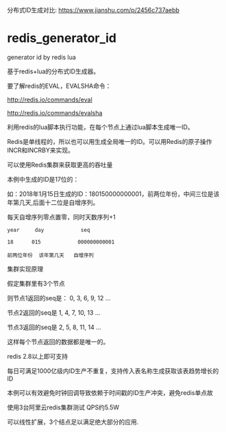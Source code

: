 分布式ID生成对比:
https://www.jianshu.com/p/2456c737aebb

# redis_generator_id
generator id by redis lua

基于redis+lua的分布式ID生成器。

要了解redis的EVAL，EVALSHA命令：

http://redis.io/commands/eval

http://redis.io/commands/evalsha

利用redis的lua脚本执行功能，在每个节点上通过lua脚本生成唯一ID。

Redis是单线程的，所以也可以用生成全局唯一的ID。可以用Redis的原子操作 INCR和INCRBY来实现。

可以使用Redis集群来获取更高的吞吐量

本例中生成的ID是17位的：

如：2018年1月15日生成的ID：180150000000001，前两位年份，中间三位是该年第几天,后面十二位是自增序列。

每天自增序列零点置零，同时天数序列+1

    year     day			seq
    
    18 	    015            000000000001
    
    前两位年份  该年第几天   自增序列

集群实现原理


假定集群里有3个节点

则节点1返回的seq是：
0, 3, 6, 9, 12 ...

节点2返回的seq是
1, 4, 7, 10, 13 ...

节点3返回的seq是
2, 5, 8, 11, 14 ...

这样每个节点返回的数据都是唯一的。

redis 2.8以上即可支持

每日可满足1000亿级内ID生产不重复，支持传入表名称生成获取该表趋势增长的ID

本例可以有效避免时钟回调导致依赖于时间戳的ID生产冲突，避免redis单点故

使用3台阿里云redis集群测试 QPS约5.5W

可以线性扩展，3个结点足以满足绝大部分的应用.
